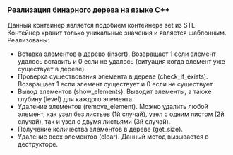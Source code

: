 ### Реализация бинарного дерева на языке C++  
Данный контейнер является подобием контейнера set из STL. Контейнер хранит только уникальные значения и является шаблонным.  
Реализованы:  
* Вставка элементов в дерево (insert). Возвращает 1 если элемент удалось вставить и 0 если не удалось (ситуация когда элемент уже существует в дереве).  
* Проверка существования элемента в дереве (check_if_exists). Возвращает 1 если элемент существует и 0 если не существует.  
* Вывод элементов (show_elements). Выводит элементы, а также глубину (level) для каждого элемента.  
* Удаление элементов (remove_element). Можно удалить любой элемент, как узел без листьев (1й случай), узел с одним листом (2й случай), так и узел с двумя листьями (3й случай).  
* Получение количества элементов в дереве (get_size).
* Удаление всех элементов (clear). Данный метод вызывается в деструкторе.  
